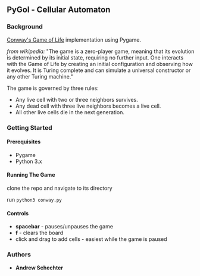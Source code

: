## PyGol - Cellular Automaton

### Background
[Conway's Game of Life](https://en.wikipedia.org/wiki/Conway%27s_Game_of_Life) implementation using Pygame.

*from wikipedia:* "The game is a zero-player game, meaning that its evolution is determined by its initial state, requiring no further input. One interacts with the Game of Life by creating an initial configuration and observing how it evolves. It is Turing complete and can simulate a universal constructor or any other Turing machine."

The game is governed by three rules:
* Any live cell with two or three neighbors survives.
* Any dead cell with three live neighbors becomes a live cell.
* All other live cells die in the next generation. 

### Getting Started

#### Prerequisites
  * Pygame
  * Python 3.x
  
#### Running The Game
clone the repo and navigate to its directory

run ```python3 conway.py ```

#### Controls
* **spacebar** - pauses/unpauses the game
* **f** - clears the board
* click and drag to add cells - easiest while the game is paused

### Authors
* **Andrew Schechter**
  
  
  
